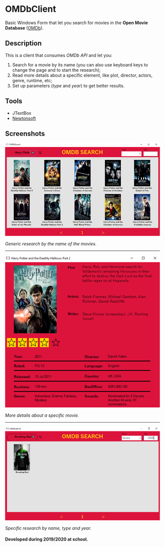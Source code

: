 # OMDbClient
Basic Windows Form that let you search for movies in the **Open Movie Database** ([OMDb](https://www.omdbapi.com/)).

## Description
This is a client that consumes *OMDb API* and let you:
1. Search for a movie by its name (you can also use keyboard keys to change the page and to start the research);
1. Read more details about a specific element, like plot, director, actors, genre, runtime, etc;
1. Set up parameters (*type* and *year*) to get better results.

## Tools
* JTextBox
* [Newtonsoft](https://www.newtonsoft.com/json)

## Screenshots

![Generic research](Screenshots/Home.PNG)

*Generic research by the name of the movies.*

---

![Details movie](Screenshots/Film.PNG)

*More details about a specific movie.*

---

![Specific movie](Screenshots/Param.PNG)

*Specific research by name, type and year.*

#### Developed during 2019/2020 at school.
